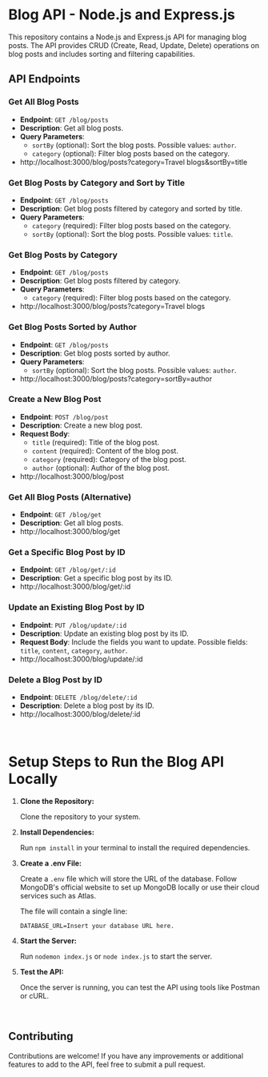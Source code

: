 <!DOCTYPE html>
<html>
<head>
    <title>Blog API - Node.js and Express.js</title>
</head>
<body>
    <h1>Blog API - Node.js and Express.js</h1>
    <p>This repository contains a Node.js and Express.js API for managing blog posts. The API provides CRUD (Create, Read,
        Update, Delete) operations on blog posts and includes sorting and filtering capabilities.</p>
<h2>API Endpoints</h2>
    <h3>Get All Blog Posts</h3>
    <ul>
        <li><strong>Endpoint</strong>: <code>GET /blog/posts</code></li>
        <li><strong>Description</strong>: Get all blog posts.</li>
        <li><strong>Query Parameters</strong>:
            <ul>
                <li><code>sortBy</code> (optional): Sort the blog posts. Possible values: <code>author</code>.</li>
                <li><code>category</code> (optional): Filter blog posts based on the category.</li>
            </ul>
        </li>
        <li>http://localhost:3000/blog/posts?category=Travel blogs&sortBy=title</li>
    </ul>

<h3>Get Blog Posts by Category and Sort by Title</h3>
    <ul>
        <li><strong>Endpoint</strong>: <code>GET /blog/posts</code></li>
        <li><strong>Description</strong>: Get blog posts filtered by category and sorted by title.</li>
        <li><strong>Query Parameters</strong>:
            <ul>
                <li><code>category</code> (required): Filter blog posts based on the category.</li>
                <li><code>sortBy</code> (optional): Sort the blog posts. Possible values: <code>title</code>.</li>
            </ul>
        </li>
    </ul>

 <h3>Get Blog Posts by Category</h3>
    <ul>
        <li><strong>Endpoint</strong>: <code>GET /blog/posts</code></li>
        <li><strong>Description</strong>: Get blog posts filtered by category.</li>
        <li><strong>Query Parameters</strong>:
            <ul>
                <li><code>category</code> (required): Filter blog posts based on the category.</li>
            </ul>
        </li>
        <li>http://localhost:3000/blog/posts?category=Travel blogs</li>
    </ul>

 <h3>Get Blog Posts Sorted by Author</h3>
    <ul>
        <li><strong>Endpoint</strong>: <code>GET /blog/posts</code></li>
        <li><strong>Description</strong>: Get blog posts sorted by author.</li>
        <li><strong>Query Parameters</strong>:
            <ul>
                <li><code>sortBy</code> (optional): Sort the blog posts. Possible values: <code>author</code>.</li>
            </ul>
        </li>
        <li>http://localhost:3000/blog/posts?category=sortBy=author</li>
    </ul>

<h3>Create a New Blog Post</h3>
    <ul>
        <li><strong>Endpoint</strong>: <code>POST /blog/post</code></li>
        <li><strong>Description</strong>: Create a new blog post.</li>
        <li><strong>Request Body</strong>:
            <ul>
                <li><code>title</code> (required): Title of the blog post.</li>
                <li><code>content</code> (required): Content of the blog post.</li>
                <li><code>category</code> (required): Category of the blog post.</li>
                <li><code>author</code> (optional): Author of the blog post.</li>
            </ul>
        </li>
        <li>http://localhost:3000/blog/post</li>
    </ul>

<h3>Get All Blog Posts (Alternative)</h3>
    <ul>
        <li><strong>Endpoint</strong>: <code>GET /blog/get</code></li>
        <li><strong>Description</strong>: Get all blog posts.</li>
        <li>http://localhost:3000/blog/get</li>
    </ul>

<h3>Get a Specific Blog Post by ID</h3>
    <ul>
        <li><strong>Endpoint</strong>: <code>GET /blog/get/:id</code></li>
        <li><strong>Description</strong>: Get a specific blog post by its ID.</li>
        <li>http://localhost:3000/blog/get/:id</li>
    </ul>

 <h3>Update an Existing Blog Post by ID</h3>
    <ul>
        <li><strong>Endpoint</strong>: <code>PUT /blog/update/:id</code></li>
        <li><strong>Description</strong>: Update an existing blog post by its ID.</li>
        <li><strong>Request Body</strong>: Include the fields you want to update. Possible fields: <code>title</code>,
            <code>content</code>, <code>category</code>, <code>author</code>.</li>
        <li>http://localhost:3000/blog/update/:id</li>

</ul>

 <h3>Delete a Blog Post by ID</h3>
    <ul>
        <li><strong>Endpoint</strong>: <code>DELETE /blog/delete/:id</code></li>
        <li><strong>Description</strong>: Delete a blog post by its ID.</li>
        <li>http://localhost:3000/blog/delete/:id</li>
    </ul>

<br/>
    <h1>Setup Steps to Run the Blog API Locally</h1>
    <ol>
        <li>
            <strong>Clone the Repository:</strong>
            <p>Clone the repository to your system.</p>
        </li>
        <li>
            <strong>Install Dependencies:</strong>
            <p>Run <code>npm install</code> in your terminal to install the required dependencies.</p>
        </li>
        <li>
            <strong>Create a .env File:</strong>
            <p>Create a <code>.env</code> file which will store the URL of the database. Follow MongoDB's official website to
                set up MongoDB locally or use their cloud services such as Atlas.</p>
            <p>The file will contain a single line:</p>
            <pre><code>DATABASE_URL=Insert your database URL here.</code></pre>
        </li>
        <li>
            <strong>Start the Server:</strong>
            <p>Run <code>nodemon index.js</code> or <code>node index.js</code> to start the server.</p>
        </li>
        <li>
            <strong>Test the API:</strong>
            <p>Once the server is running, you can test the API using tools like Postman or cURL.</p>
        </li>
    </ol>
    <br/>
     <h2>Contributing</h2>
    <p>Contributions are welcome! If you have any improvements or additional features to add to the API, feel free to
        submit a pull request.</p>

</body>

</html>
